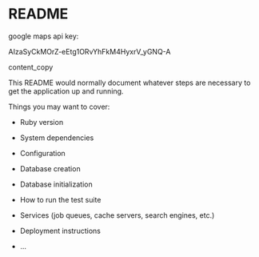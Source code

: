 # README

google maps api key:

AIzaSyCkMOrZ-eEtg1ORvYhFkM4HyxrV_yGNQ-A

content_copy


This README would normally document whatever steps are necessary to get the
application up and running.

Things you may want to cover:

* Ruby version

* System dependencies

* Configuration

* Database creation

* Database initialization

* How to run the test suite

* Services (job queues, cache servers, search engines, etc.)

* Deployment instructions

* ...

